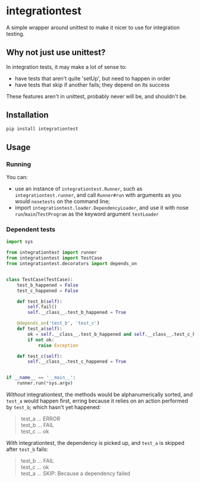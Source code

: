 # integrationtest

A simple wrapper around unittest to make it nicer to use for integration testing.

## Why not just use unittest?

In integration tests, it may make a lot of sense to:
- have tests that aren't quite 'setUp', but need to happen in order
- have tests that skip if another fails; they depend on its success

These features aren't in unittest, probably never will be, and shouldn't be.

## Installation

```sh
pip install integrationtest
```

## Usage

### Running
You can:
 - use an instance of `integrationtest.Runner`, such as `integrationtest.runner`, and call `Runner#run` with arguments as you would `nosetests` on the command line;
 - import `integrationtest.loader.DependencyLoader`, and use it with nose `run`/`main`/`TestProgram` as the keyword argument `testLoader`


### Dependent tests
```python
import sys

from integrationtest import runner
from integrationtest import TestCase
from integrationtest.decorators import depends_on


class TestCase(TestCase):
	test_b_happened = False
	test_c_happened = False

	def test_b(self):
		self.fail()
		self.__class__.test_b_happened = True

	@depends_on('test_b', 'test_c')
	def test_a(self):
		ok = self.__class__.test_b_happened and self.__class__.test_c_happened
		if not ok:
			raise Exception

	def test_c(self):
		self.__class__.test_c_happened = True


if __name__ == '__main__':
	runner.run(*sys.argv)
```

*Without* integrationtest, the methods would be alphanumerically sorted, and `test_a` would happen first, erring because it relies on an action performed by `test_b`; which hasn't yet happened:

> test_a ... ERROR  
> test_b ... FAIL  
> test_c ... ok  

*With* integrationtest, the dependency is picked up, and `test_a` is skipped after `test_b` fails:

> test_b ... FAIL  
> test_c ... ok  
> test_a ... SKIP: Because a dependency failed  

